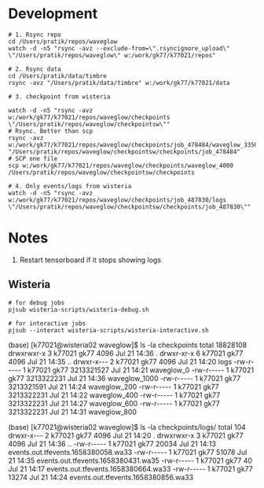 # Development
```
# 1. Rsync repo
cd /Users/pratik/repos/waveglow
watch -d -n5 "rsync -avz --exclude-from=\".rsyncignore_upload\" \"/Users/pratik/repos/waveglow\" w:/work/gk77/k77021/repos"

# 2. Rsync data
cd /Users/pratik/data/timbre
rsync -avz "/Users/pratik/data/timbre" w:/work/gk77/k77021/data

# 3. checkpoint from wisteria

watch -d -n5 "rsync -avz w:/work/gk77/k77021/repos/waveglow/checkpoints \"/Users/pratik/repos/waveglow/checkpointsw\""
# Rsync. Better than scp
rsync -avz w:/work/gk77/k77021/repos/waveglow/checkpoints/job_478484/waveglow_33500 "/Users/pratik/repos/waveglow/checkpointsw/checkpoints/job_478484"
# SCP one file
scp w:/work/gk77/k77021/repos/waveglow/checkpoints/waveglow_4000 /Users/pratik/repos/waveglow/checkpointsw/checkpoints

# 4. Only events/logs from wisteria
watch -d -n5 "rsync -avz w:/work/gk77/k77021/repos/waveglow/checkpoints/job_487830/logs \"/Users/pratik/repos/waveglow/checkpointsw/checkpoints/job_487830\""

```
# Notes

1. Restart tensorboard if it stops showing logs

## Wisteria

```
# for debug jobs 
pjsub wisteria-scripts/wisteria-debug.sh

# for interactive jobs
pjsub --interact wisteria-scripts/wisteria-interactive.sh

```

(base) [k77021@wisteria02 waveglow]$ ls -la checkpoints
total 18828108
drwxrwxr-x 3 k77021 gk77       4096 Jul 21 14:36 .
drwxr-xr-x 6 k77021 gk77       4096 Jul 21 14:35 ..
drwxr-x--- 2 k77021 gk77       4096 Jul 21 14:20 logs
-rw-r----- 1 k77021 gk77 3213321527 Jul 21 14:21 waveglow_0
-rw-r----- 1 k77021 gk77 3213322231 Jul 21 14:36 waveglow_1000
-rw-r----- 1 k77021 gk77 3213321591 Jul 21 14:24 waveglow_200
-rw-r----- 1 k77021 gk77 3213322231 Jul 21 14:22 waveglow_400
-rw-r----- 1 k77021 gk77 3213322231 Jul 21 14:27 waveglow_600
-rw-r----- 1 k77021 gk77 3213322231 Jul 21 14:31 waveglow_800

(base) [k77021@wisteria02 waveglow]$ ls -la checkpoints/logs/
total 104
drwxr-x--- 2 k77021 gk77  4096 Jul 21 14:20 .
drwxrwxr-x 3 k77021 gk77  4096 Jul 21 14:36 ..
-rw-r----- 1 k77021 gk77 20034 Jul 21 14:13 events.out.tfevents.1658380058.wa33
-rw-r----- 1 k77021 gk77 51078 Jul 21 14:35 events.out.tfevents.1658380431.wa35
-rw-r----- 1 k77021 gk77    40 Jul 21 14:17 events.out.tfevents.1658380664.wa33
-rw-r----- 1 k77021 gk77 13274 Jul 21 14:24 events.out.tfevents.1658380856.wa33


